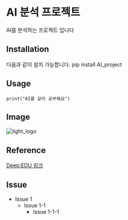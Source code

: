 AI 분석 프로젝트
==========
AI를 분석하는 프로젝트 입니다

Installation
-------------
다음과 같이 설치 가능합니다.
 pip install AI_project

 
  Usage
  -------------
    print("AI를 같이 공부해요")  

 Image
 -------------
   ![light_logo](https://user-images.githubusercontent.com/106592497/172307116-1af94c1d-c2ae-4b32-8998-dc15e213747c.png)
   
 Reference
 -----------------
 [Deep:EDU 링크](http://www.deepedu.ai/)

Issue
---------------
+ Issue 1
   + Issue 1-1
      + Issue 1-1-1

